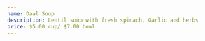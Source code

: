 ```yaml
---
name: Daal Soup
description: Lentil soup with fresh spinach, Garlic and herbs
price: $5.00 cup/ $7.00 bowl
---
```

